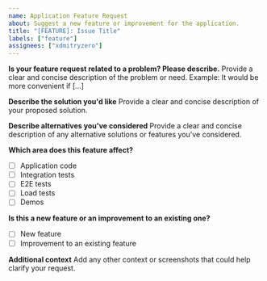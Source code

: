 ```yaml
---
name: Application Feature Request
about: Suggest a new feature or improvement for the application.
title: "[FEATURE]: Issue Title"
labels: ["feature"]
assignees: ["xdmitryzero"]
---
```


**Is your feature request related to a problem? Please describe.**
Provide a clear and concise description of the problem or need. Example: It would be more convenient if [...]

**Describe the solution you'd like**
Provide a clear and concise description of your proposed solution.

**Describe alternatives you've considered**
Provide a clear and concise description of any alternative solutions or features you've considered.

**Which area does this feature affect?**
- [ ] Application code
- [ ] Integration tests
- [ ] E2E tests
- [ ] Load tests
- [ ] Demos

**Is this a new feature or an improvement to an existing one?**
- [ ] New feature
- [ ] Improvement to an existing feature

**Additional context**
Add any other context or screenshots that could help clarify your request.
